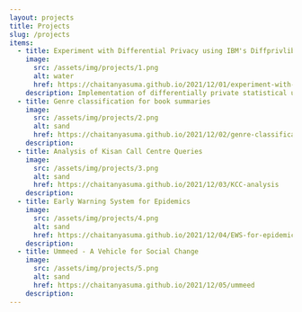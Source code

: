 ```yaml
---
layout: projects
title: Projects
slug: /projects
items:
  - title: Experiment with Differential Privacy using IBM's Diffprivlib
    image:
      src: /assets/img/projects/1.png
      alt: water
      href: https://chaitanyasuma.github.io/2021/12/01/experiment-with-dp
    description: Implementation of differentially private statistical utilities and data visualisation tools. Exploring the impact of differential privacy on machine learning / numerical computational accuracy.
  - title: Genre classification for book summaries
    image:
      src: /assets/img/projects/2.png
      alt: sand
      href: https://chaitanyasuma.github.io/2021/12/02/genre-classification
    description:
  - title: Analysis of Kisan Call Centre Queries
    image:
      src: /assets/img/projects/3.png
      alt: sand
      href: https://chaitanyasuma.github.io/2021/12/03/KCC-analysis
    description:
  - title: Early Warning System for Epidemics
    image:
      src: /assets/img/projects/4.png
      alt: sand
      href: https://chaitanyasuma.github.io/2021/12/04/EWS-for-epidemics
    description:
  - title: Ummeed - A Vehicle for Social Change
    image:
      src: /assets/img/projects/5.png
      alt: sand
      href: https://chaitanyasuma.github.io/2021/12/05/ummeed
    description:
---
```

<br />
<br />
